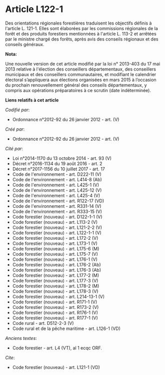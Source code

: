 # Article L122-1

Des orientations régionales forestières traduisent les objectifs définis à l'article L. 121-1. Elles sont élaborées par les
commissions régionales de la forêt et des produits forestiers mentionnées à l'article L. 113-2 et arrêtées par le ministre
chargé des forêts, après avis des conseils régionaux et des conseils généraux.

**Nota:**

Une nouvelle version de cet article modifié par la loi n° 2013-403 du 17 mai 2013 relative à l'élection des conseillers
départementaux, des conseillers municipaux et des conseillers communautaires, et modifiant le calendrier électoral
s’appliquera aux élections organisées en mars 2015 à l’occasion du prochain renouvellement général des conseils
départementaux, y compris aux opérations préparatoires à ce scrutin (date indéterminée).

**Liens relatifs à cet article**

_Codifié par_:

  - Ordonnance n°2012-92 du 26 janvier 2012 - art. (V)

_Créé par_:

  - Ordonnance n°2012-92 du 26 janvier 2012 - art. (V)

_Cité par_:

  - Loi n°2014-1170 du 13 octobre 2014 - art. 93 (V)
  - Décret n°2016-1134 du 19 août 2016 - art. 2
  - Décret n°2017-1156 du 10 juillet 2017 - art. 17
  - Code de l'environnement - art. D222-11 (V)
  - Code de l'environnement - art. L414-8 (Ab)
  - Code de l'environnement - art. L425-1 (V)
  - Code de l'environnement - art. L425-12 (V)
  - Code de l'environnement - art. L425-4 (V)
  - Code de l'environnement - art. R122-17 (VD)
  - Code de l'environnement - art. R331-14 (V)
  - Code de l'environnement - art. R333-15 (V)
  - Code forestier (nouveau) - art. D122-1-1 (V)
  - Code forestier (nouveau) - art. L113-2 (V)
  - Code forestier (nouveau) - art. L121-2-2 (V)
  - Code forestier (nouveau) - art. L122-1-1 (V)
  - Code forestier (nouveau) - art. L172-2 (V)
  - Code forestier (nouveau) - art. L173-1 (V)
  - Code forestier (nouveau) - art. L175-6 (M)
  - Code forestier (nouveau) - art. L175-7 (V)
  - Code forestier (nouveau) - art. L176-1 (V)
  - Code forestier (nouveau) - art. L176-2 (Ab)
  - Code forestier (nouveau) - art. L176-3 (Ab)
  - Code forestier (nouveau) - art. L177-2 (M)
  - Code forestier (nouveau) - art. L177-3 (V)
  - Code forestier (nouveau) - art. L178-2 (M)
  - Code forestier (nouveau) - art. L178-3 (V)
  - Code forestier (nouveau) - art. L214-13-1 (V)
  - Code forestier (nouveau) - art. R171-1 (V)
  - Code forestier (nouveau) - art. R173-2 (V)
  - Code forestier (nouveau) - art. R176-1 (V)
  - Code forestier (nouveau) - art. R177-1 (V)
  - Code rural - art. D512-2-3 (V)
  - Code rural et de la pêche maritime - art. L126-1 (VD)

_Anciens textes_:

  - Code forestier - art. L4 (VT), al 1 ecqc ORF.

_Cite_:

  - Code forestier (nouveau) - art. L121-1 (VD)
